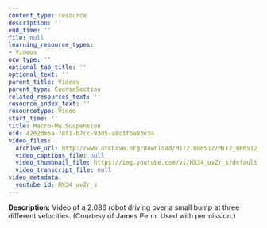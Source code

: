 ```yaml
---
content_type: resource
description: ''
end_time: ''
file: null
learning_resource_types:
- Videos
ocw_type: ''
optional_tab_title: ''
optional_text: ''
parent_title: Videos
parent_type: CourseSection
related_resources_text: ''
resource_index_text: ''
resourcetype: Video
start_time: ''
title: Macro-Me Suspension
uid: 4262d65a-78f1-b7cc-93d5-a8c3fba83e3a
video_files:
  archive_url: http://www.archive.org/download/MIT2.086S12/MIT2_086S12_unit4_susp_300k.mp4
  video_captions_file: null
  video_thumbnail_file: https://img.youtube.com/vi/HX34_uvZr_s/default.jpg
  video_transcript_file: null
video_metadata:
  youtube_id: HX34_uvZr_s
---
```


 **Description:** Video of a 2.086 robot driving over a small bump at three different velocities. (Courtesy of James Penn. Used with permission.)



